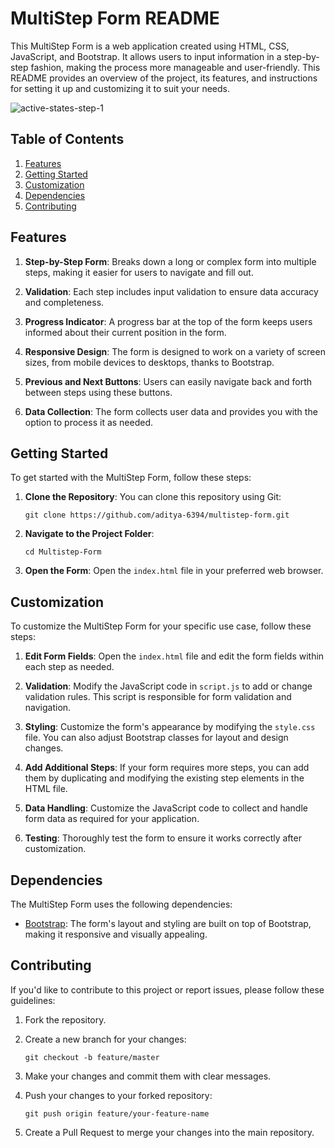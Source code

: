 # MultiStep Form README

This MultiStep Form is a web application created using HTML, CSS, JavaScript, and Bootstrap. It allows users to input information in a step-by-step fashion, making the process more manageable and user-friendly. This README provides an overview of the project, its features, and instructions for setting it up and customizing it to suit your needs.

![active-states-step-1](https://github.com/aditya-6394/Multistep-Form/assets/134168404/1559ef25-9109-434e-87f4-d34ceff7e4f6)

## Table of Contents

1. [Features](#features)
2. [Getting Started](#getting-started)
3. [Customization](#customization)
4. [Dependencies](#dependencies)
5. [Contributing](#contributing)

## Features

1. **Step-by-Step Form**: Breaks down a long or complex form into multiple steps, making it easier for users to navigate and fill out.

2. **Validation**: Each step includes input validation to ensure data accuracy and completeness.

3. **Progress Indicator**: A progress bar at the top of the form keeps users informed about their current position in the form.

4. **Responsive Design**: The form is designed to work on a variety of screen sizes, from mobile devices to desktops, thanks to Bootstrap.

5. **Previous and Next Buttons**: Users can easily navigate back and forth between steps using these buttons.

6. **Data Collection**: The form collects user data and provides you with the option to process it as needed.

## Getting Started

To get started with the MultiStep Form, follow these steps:

1. **Clone the Repository**: You can clone this repository using Git:

   ```shell
   git clone https://github.com/aditya-6394/multistep-form.git
   ```

2. **Navigate to the Project Folder**:

   ```shell
   cd Multistep-Form
   ```

3. **Open the Form**: Open the `index.html` file in your preferred web browser.

## Customization

To customize the MultiStep Form for your specific use case, follow these steps:

1. **Edit Form Fields**: Open the `index.html` file and edit the form fields within each step as needed.

2. **Validation**: Modify the JavaScript code in `script.js` to add or change validation rules. This script is responsible for form validation and navigation.

3. **Styling**: Customize the form's appearance by modifying the `style.css` file. You can also adjust Bootstrap classes for layout and design changes.

4. **Add Additional Steps**: If your form requires more steps, you can add them by duplicating and modifying the existing step elements in the HTML file.

5. **Data Handling**: Customize the JavaScript code to collect and handle form data as required for your application.

6. **Testing**: Thoroughly test the form to ensure it works correctly after customization.

## Dependencies

The MultiStep Form uses the following dependencies:

- [Bootstrap](https://getbootstrap.com/): The form's layout and styling are built on top of Bootstrap, making it responsive and visually appealing.

## Contributing

If you'd like to contribute to this project or report issues, please follow these guidelines:

1. Fork the repository.

2. Create a new branch for your changes:

   ```shell
   git checkout -b feature/master
   ```

3. Make your changes and commit them with clear messages.

4. Push your changes to your forked repository:

   ```shell
   git push origin feature/your-feature-name
   ```

5. Create a Pull Request to merge your changes into the main repository.
